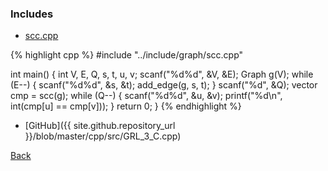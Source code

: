 ### Includes

- [scc.cpp](../include/graph/scc)

{% highlight cpp %}
#include "../include/graph/scc.cpp"

int main() {
  int V, E, Q, s, t, u, v;
  scanf("%d%d", &V, &E);
  Graph g(V);
  while (E--) {
    scanf("%d%d", &s, &t);
    add_edge(g, s, t);
  }
  scanf("%d", &Q);
  vector<int> cmp = scc(g);
  while (Q--) {
    scanf("%d%d", &u, &v);
    printf("%d\n", int(cmp[u] == cmp[v]));
  }
  return 0;
}
{% endhighlight %}

- [GitHub]({{ site.github.repository_url }}/blob/master/cpp/src/GRL_3_C.cpp)

[Back](..)
